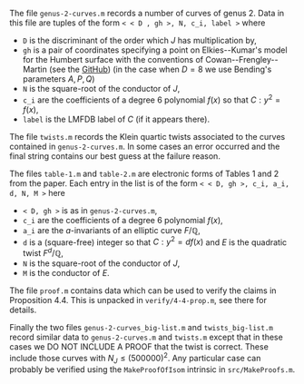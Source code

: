 The file `genus-2-curves.m` records a number of curves of genus 2. Data in this file are tuples of the form `< < D , gh >, N, c_i, label >` where
  - `D` is the discriminant of the order which $J$ has multiplication by,
  - `gh` is a pair of coordinates specifying a point on Elkies--Kumar's model for the Humbert surface with the conventions of Cowan--Frengley--Martin (see the [GitHub](https://github.com/SamFrengley/genus-2-RM/tree/5b4695fd7f4e5c4cf2bdac4dbb9a7e23ee550ac4/models/RM_invs)) (in the case when $D = 8$ we use Bending's parameters $A,P,Q$)
  - `N` is the square-root of the conductor of $J$,
  - `c_i` are the coefficients of a degree 6 polynomial $f(x)$ so that $C : y^2 = f(x)$,
  - `label` is the LMFDB label of $C$ (if it appears there).
  
The file `twists.m` records the Klein quartic twists associated to the curves contained in `genus-2-curves.m`. In some cases an error occurred and the final string contains our best guess at the failure reason.

The files `table-1.m` and `table-2.m` are electronic forms of Tables 1 and 2 from the paper. Each entry in the list is of the form `< < D, gh >, c_i, a_i, d, N, M >` here
  - `< D, gh >` is as in `genus-2-curves.m`,
  - `c_i` are the coefficients of a degree 6 polynomial $f(x)$,
  - `a_i` are the $a$-invariants of an elliptic curve $F/\mathbb{Q}$,
  - `d` is a (square-free) integer so that $C : y^2 = d f(x)$ and $E$ is the quadratic twist $F^d/\mathbb{Q}$,
  - `N` is the square-root of the conductor of $J$,
  - `M` is the conductor of $E$.

The file `proof.m` contains data which can be used to verify the claims in Proposition 4.4. This is unpacked in `verify/4-4-prop.m`, see there for details.

Finally the two files `genus-2-curves_big-list.m` and `twists_big-list.m` record similar data to `genus-2-curves.m` and `twists.m` except that in these cases we DO NOT INCLUDE A PROOF that the twist is correct. These include those curves with $N_J \leq (500000)^2$. Any particular case can probably be verified using the `MakeProofOfIsom` intrinsic in `src/MakeProofs.m`.